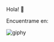 Hola! 👋

Encuentrame en: 


![giphy](https://user-images.githubusercontent.com/55867157/143157044-25cfde99-c67d-4105-b38e-456431783b5b.gif)


<!--
**thedraxx/thedraxx** is a ✨ _special_ ✨ repository because its `README.md` (this file) appears on your GitHub profile.

Here are some ideas to get you started:

- 🔭 I’m currently working on ...
- 🌱 I’m currently learning ...
- 👯 I’m looking to collaborate on ...
- 🤔 I’m looking for help with ...
- 💬 Ask me about ...
- 📫 How to reach me: ...
- 😄 Pronouns: ...
- ⚡ Fun fact: ...
-->
